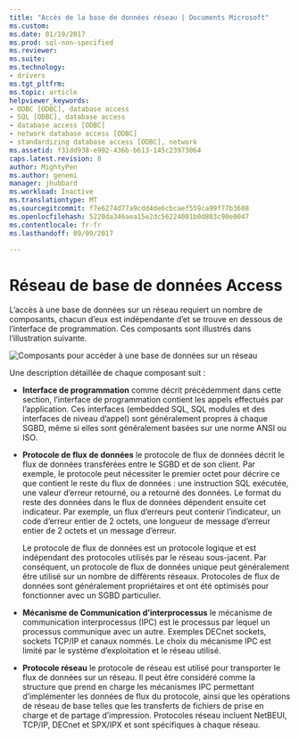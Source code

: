 ```yaml
---
title: "Accès de la base de données réseau | Documents Microsoft"
ms.custom: 
ms.date: 01/19/2017
ms.prod: sql-non-specified
ms.reviewer: 
ms.suite: 
ms.technology:
- drivers
ms.tgt_pltfrm: 
ms.topic: article
helpviewer_keywords:
- ODBC [ODBC], database access
- SQL [ODBC], database access
- database access [ODBC]
- network database access [ODBC]
- standardizing database access [ODBC], network
ms.assetid: f31dd938-e992-436b-b613-145c23973064
caps.latest.revision: 8
author: MightyPen
ms.author: genemi
manager: jhubbard
ms.workload: Inactive
ms.translationtype: MT
ms.sourcegitcommit: f7e6274d77a9cdd4de6cbcaef559ca99f77b3608
ms.openlocfilehash: 5220da346aea15e2dc56224001b0d803c90e0047
ms.contentlocale: fr-fr
ms.lasthandoff: 09/09/2017

---
```

# <a name="network-database-access"></a>Réseau de base de données Access
L’accès à une base de données sur un réseau requiert un nombre de composants, chacun d’eux est indépendante d’et se trouve en dessous de l’interface de programmation. Ces composants sont illustrés dans l’illustration suivante.  
  
 ![Composants pour accéder à une base de données sur un réseau](../../odbc/reference/media/pr04.gif "pr04")  
  
 Une description détaillée de chaque composant suit :  
  
-   **Interface de programmation** comme décrit précédemment dans cette section, l’interface de programmation contient les appels effectués par l’application. Ces interfaces (embedded SQL, SQL modules et des interfaces de niveau d’appel) sont généralement propres à chaque SGBD, même si elles sont généralement basées sur une norme ANSI ou ISO.  
  
-   **Protocole de flux de données** le protocole de flux de données décrit le flux de données transférées entre le SGBD et de son client. Par exemple, le protocole peut nécessiter le premier octet pour décrire ce que contient le reste du flux de données : une instruction SQL exécutée, une valeur d’erreur retourné, ou a retourné des données. Le format du reste des données dans le flux de données dépendent ensuite cet indicateur. Par exemple, un flux d’erreurs peut contenir l’indicateur, un code d’erreur entier de 2 octets, une longueur de message d’erreur entier de 2 octets et un message d’erreur.  
  
     Le protocole de flux de données est un protocole logique et est indépendant des protocoles utilisés par le réseau sous-jacent. Par conséquent, un protocole de flux de données unique peut généralement être utilisé sur un nombre de différents réseaux. Protocoles de flux de données sont généralement propriétaires et ont été optimisés pour fonctionner avec un SGBD particulier.  
  
-   **Mécanisme de Communication d’interprocessus** le mécanisme de communication interprocessus (IPC) est le processus par lequel un processus communique avec un autre. Exemples DECnet sockets, sockets TCP/IP et canaux nommés. Le choix du mécanisme IPC est limité par le système d’exploitation et le réseau utilisé.  
  
-   **Protocole réseau** le protocole de réseau est utilisé pour transporter le flux de données sur un réseau. Il peut être considéré comme la structure que prend en charge les mécanismes IPC permettant d’implémenter les données de flux du protocole, ainsi que les opérations de réseau de base telles que les transferts de fichiers de prise en charge et de partage d’impression. Protocoles réseau incluent NetBEUI, TCP/IP, DECnet et SPX/IPX et sont spécifiques à chaque réseau.

